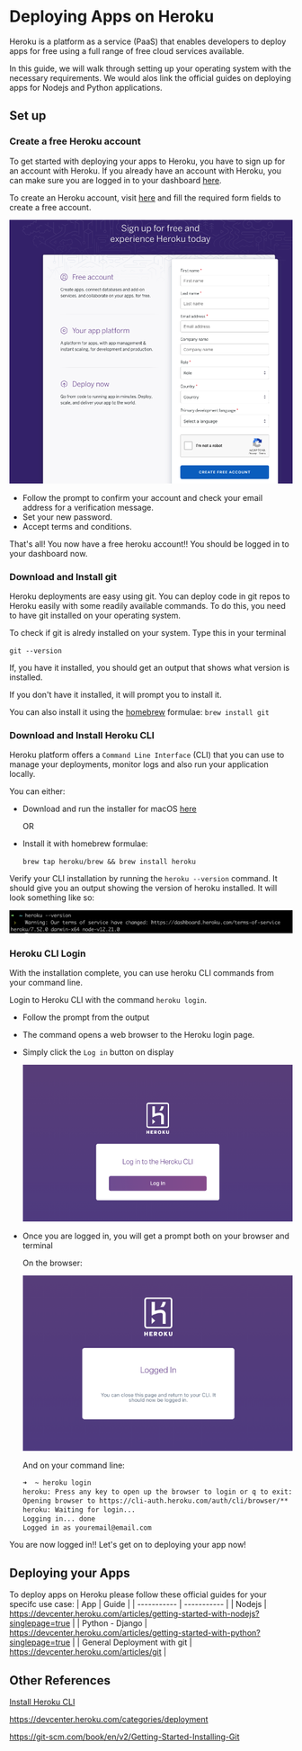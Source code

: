# Deploying Apps on Heroku

Heroku is a platform as a service (PaaS) that enables developers to deploy apps for free using a full range of free cloud services available.

In this guide, we will walk through setting up your operating system with the necessary requirements. We would alos link the official guides on deploying apps for Nodejs and Python applications.

## Set up

### Create a free Heroku account

To get started with deploying your apps to Heroku, you have to sign up for an account with Heroku.
If you already have an account with Heroku, you can make sure you are logged in to your dashboard [here](https://dashboard.heroku.com/apps).

To create an Heroku account, visit [here](https://signup.heroku.com/dc) and fill the required form fields to create a free account.

![Heroku SignUp](./assests/heroku-signup.png)

* Follow the prompt to confirm your account and check your email address for a verification message.
* Set your new password.
* Accept terms and conditions.

That's all! You now have a free heroku account!! You should be logged in to your dashboard now.

### Download and Install git

Heroku deployments are easy using git. You can deploy code in git repos to Heroku easily with some readily available commands. To do this, you need to have git installed on your operating system.

To check if git is alredy installed on your system. Type this in your terminal

`git --version`

If, you have it installed, you should get an output that shows what version is installed.

If you don't have it installed, it will prompt you to install it.

You can also install it using the [homebrew](https://brew.sh/) formulae:
`brew install git`

### Download and Install Heroku CLI

Heroku platform offers a `Command Line Interface` (CLI) that you can use to manage your deployments, monitor logs and also run your application locally.

You can either:

* Download and run the installer for macOS [here](https://cli-assets.heroku.com/heroku-darwin-x64.tar.gz)

    OR

* Install it with homebrew formulae:

    `brew tap heroku/brew && brew install heroku`

Verify your CLI installation by running the `heroku --version` command. It should give you an output showing the version of heroku installed. It will look something like so:

![Heroku Version](./assests/heroku-version.png)

### Heroku CLI Login

With the installation complete, you can use heroku CLI commands from your command line.

Login to Heroku CLI with the command `heroku login`.

* Follow the prompt from the output
* The command opens a web browser to the Heroku login page.
* Simply click the `Log in` button on display

    ![Heroku CLI log in](./assests/heroku-cli-login.png)

* Once you are logged in, you will get a prompt both on your browser and terminal

    On the browser:

    ![Logged In](./assests/heroku-cli-logged-in.png)

    And on your command line:

    ```shell
    ➜  ~ heroku login
    heroku: Press any key to open up the browser to login or q to exit:
    Opening browser to https://cli-auth.heroku.com/auth/cli/browser/**
    heroku: Waiting for login...
    Logging in... done
    Logged in as youremail@email.com
    ```

You are now logged in!! Let's get on to deploying your app now!

## Deploying your Apps

 To deploy apps on Heroku please follow these official guides for your specifc use case:
 | App     | Guide |
| ----------- | ----------- |
| Nodejs    | <https://devcenter.heroku.com/articles/getting-started-with-nodejs?singlepage=true>      |
| Python - Django   |   <https://devcenter.heroku.com/articles/getting-started-with-python?singlepage=true>      |
| General Deployment with git | <https://devcenter.heroku.com/articles/git> |

## Other References

[Install Heroku CLI](https://devcenter.heroku.com/articles/heroku-cli)

<https://devcenter.heroku.com/categories/deployment>

<https://git-scm.com/book/en/v2/Getting-Started-Installing-Git>
